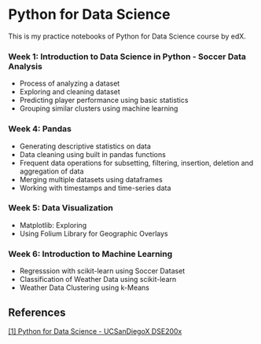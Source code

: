 # Python for Data Science
This is my practice notebooks of Python for Data Science course by edX.

### Week 1: Introduction to Data Science in Python - Soccer Data Analysis
  - Process of analyzing a dataset
  - Exploring and cleaning dataset
  - Predicting player performance using basic statistics
  - Grouping similar clusters using machine learning
  
### Week 4: Pandas
  - Generating descriptive statistics on data
  - Data cleaning using built in pandas functions
  - Frequent data operations for subsetting, filtering, insertion, deletion and aggregation of data
  - Merging multiple datasets using dataframes
  - Working with timestamps and time-series data
  
### Week 5: Data Visualization
  -  Matplotlib: Exploring
  -  Using Folium Library for Geographic Overlays
  
### Week 6: Introduction to Machine Learning
  -  Regresssion with scikit-learn using Soccer Dataset
  -  Classification of Weather Data using scikit-learn
  -  Weather Data Clustering using k-Means


## References
[[1] Python for Data Science - UCSanDiegoX DSE200x](https://learning.edx.org/course/course-v1:UCSanDiegoX+DSE200x+2T2021/home)
